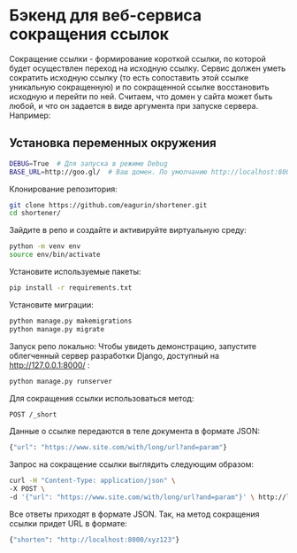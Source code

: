 # Бэкенд для веб-сервиса сокращения ссылок
Сокращение ссылки - формирование короткой ссылки, по которой будет осуществлен переход на исходную ссылку. Сервис должен уметь сократить исходную ссылку (то есть сопоставить этой ссылке уникальную сокращенную) и по сокращенной ссылке восстановить исходную и перейти по ней.
Считаем, что домен у сайта может быть любой, и что он задается в виде аргумента при запуске сервера. Например:
## Установка переменных окружения
```sh
DEBUG=True  # Для запуска в режиме Debug
BASE_URL=http://goo.gl/  # Ваш домен. По умолчанию http://localhost:8000/ 
```
Клонирование репозитория:
```sh
git clone https://github.com/eagurin/shortener.git
cd shortener/
````
Зайдите в репо и создайте и активируйте виртуальную среду:
```sh
python -m venv env
source env/bin/activate
```
Установите используемые пакеты:
```sh
pip install -r requirements.txt
```
Установите миграции:
```sh
python manage.py makemigrations
python manage.py migrate
```
Запуск репо локально:
Чтобы увидеть демонстрацию, запустите облегченный сервер разработки Django, доступный на http://127.0.0.1:8000/ :
```sh
python manage.py runserver
```
Для сокращения ссылки использоваться метод:
```sh
POST /_short
```
Данные о ссылке передаются в теле документа в формате JSON:
```sh
{"url": "https://www.site.com/with/long/url?and=param"}
```
Запрос на сокращение ссылки  выглядить следующим образом:
```sh
curl -H "Content-Type: application/json" \
-X POST \
-d '{"url": "https://www.site.com/with/long/url?and=param"}' \ http://localhost:8000/_short
```
Все ответы приходят в формате JSON. Так, на метод сокращения ссылки придет URL в формате:
```sh
{"shorten": "http://localhost:8000/xyz123"}
```
